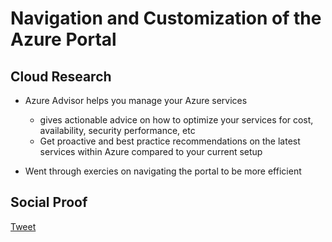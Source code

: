 <!-- This is a template you can use for quick progress days. It removes a lot of the steps we encourage you to share in the longer template 000-DAY-ARTICLE-LONG-TEMPLATE.MD-->

# Navigation and Customization of the Azure Portal

## Cloud Research

- Azure Advisor helps you manage your Azure services

  - gives actionable advice on how to optimize your services for cost, availability, security performance, etc
  - Get proactive and best practice recommendations on the latest services within Azure compared to your current setup

- Went through exercies on navigating the portal to be more efficient

## Social Proof

[Tweet](https://twitter.com/SpencerGarth19/status/1306319632089968640)
